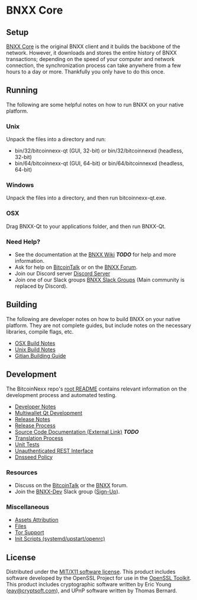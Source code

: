 BNXX Core
=====================

Setup
---------------------
[BNXX Core](http://bitcoinnexx.org/wallet) is the original BNXX client and it builds the backbone of the network. However, it downloads and stores the entire history of BNXX transactions; depending on the speed of your computer and network connection, the synchronization process can take anywhere from a few hours to a day or more. Thankfully you only have to do this once.

Running
---------------------
The following are some helpful notes on how to run BNXX on your native platform.

### Unix

Unpack the files into a directory and run:

- bin/32/bitcoinnexx-qt (GUI, 32-bit) or bin/32/bitcoinnexxd (headless, 32-bit)
- bin/64/bitcoinnexx-qt (GUI, 64-bit) or bin/64/bitcoinnexxd (headless, 64-bit)

### Windows

Unpack the files into a directory, and then run bitcoinnexx-qt.exe.

### OSX

Drag BNXX-Qt to your applications folder, and then run BNXX-Qt.

### Need Help?

* See the documentation at the [BNXX Wiki](https://en.bitcoin.it/wiki/Main_Page) ***TODO***
for help and more information.
* Ask for help on [BitcoinTalk](https://bitcointalk.org/index.php?topic=1262920.0) or on the [BNXX Forum](http://forum.bitcoinnexx.org/).
* Join our Discord server [Discord Server](https://discord.bitcoinnexx.org)
* Join one of our Slack groups [BNXX Slack Groups](https://bitcoinnexx.org/slack-logins/) (Main community is replaced by Discord).

Building
---------------------
The following are developer notes on how to build BNXX on your native platform. They are not complete guides, but include notes on the necessary libraries, compile flags, etc.

- [OSX Build Notes](build-osx.md)
- [Unix Build Notes](build-unix.md)
- [Gitian Building Guide](gitian-building.md)

Development
---------------------
The BitcoinNexx repo's [root README](https://github.com/BNXX-Project/BNXX/blob/master/README.md) contains relevant information on the development process and automated testing.

- [Developer Notes](developer-notes.md)
- [Multiwallet Qt Development](multiwallet-qt.md)
- [Release Notes](release-notes.md)
- [Release Process](release-process.md)
- [Source Code Documentation (External Link)](https://dev.visucore.com/bitcoin/doxygen/) ***TODO***
- [Translation Process](translation_process.md)
- [Unit Tests](unit-tests.md)
- [Unauthenticated REST Interface](REST-interface.md)
- [Dnsseed Policy](dnsseed-policy.md)

### Resources

* Discuss on the [BitcoinTalk](https://bitcointalk.org/index.php?topic=1262920.0) or the [BNXX](http://forum.bitcoinnexx.org/) forum.
* Join the [BNXX-Dev](https://bitcoinnexx-dev.slack.com/) Slack group ([Sign-Up](https://bitcoinnexx-dev.herokuapp.com/)).

### Miscellaneous
- [Assets Attribution](assets-attribution.md)
- [Files](files.md)
- [Tor Support](tor.md)
- [Init Scripts (systemd/upstart/openrc)](init.md)

License
---------------------
Distributed under the [MIT/X11 software license](http://www.opensource.org/licenses/mit-license.php).
This product includes software developed by the OpenSSL Project for use in the [OpenSSL Toolkit](https://www.openssl.org/). This product includes
cryptographic software written by Eric Young ([eay@cryptsoft.com](mailto:eay@cryptsoft.com)), and UPnP software written by Thomas Bernard.
